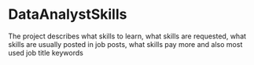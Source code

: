 # DataAnalystSkills
The project describes what skills to learn, what skills are requested, what skills are usually posted in job posts, what skills pay more and also most used job title keywords
